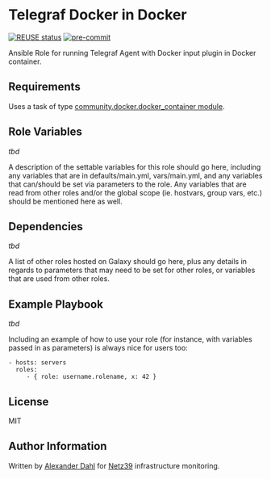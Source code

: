 <!--
SPDX-FileCopyrightText: 2022 Alexander Dahl
SPDX-License-Identifier: CC-BY-4.0
-->

Telegraf Docker in Docker
=========================

[![REUSE status](https://api.reuse.software/badge/git.fsfe.org/reuse/api)](https://api.reuse.software/info/git.fsfe.org/reuse/api)
[![pre-commit](https://img.shields.io/badge/pre--commit-enabled-brightgreen?logo=pre-commit)](https://github.com/pre-commit/pre-commit)

Ansible Role for running Telegraf Agent with Docker input plugin in Docker container.

Requirements
------------

Uses a task of type [community.docker.docker_container
module](https://docs.ansible.com/ansible/latest/collections/community/docker/docker_container_module.html).

Role Variables
--------------

*tbd*

A description of the settable variables for this role should go here, including any variables that are in defaults/main.yml, vars/main.yml, and any variables that can/should be set via parameters to the role. Any variables that are read from other roles and/or the global scope (ie. hostvars, group vars, etc.) should be mentioned here as well.

Dependencies
------------

*tbd*

A list of other roles hosted on Galaxy should go here, plus any details in regards to parameters that may need to be set for other roles, or variables that are used from other roles.

Example Playbook
----------------

*tbd*

Including an example of how to use your role (for instance, with variables passed in as parameters) is always nice for users too:

    - hosts: servers
      roles:
         - { role: username.rolename, x: 42 }

License
-------

MIT

Author Information
------------------

Written by [Alexander Dahl](mailto:alex@netz39.de) for
[Netz39](https://www.netz39.de/) infrastructure monitoring.
